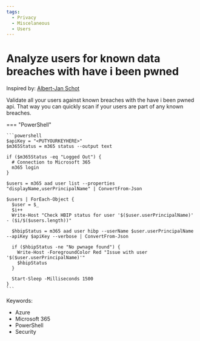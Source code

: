 ```yaml
---
tags:  
  - Privacy
  - Miscelaneous
  - Users
---
```


# Analyze users for known data breaches with have i been pwned

Inspired by: [Albert-Jan Schot](https://www.cloudappie.nl/cli-microsoft-haveibeenpwned-status/)

Validate all your users against known breaches with the have i been pwned api. That way you can quickly scan if your users are part of any known breaches.

=== "PowerShell"

    ```powershell
    $apiKey = "<PUTYOURKEYHERE>"
    $m365Status = m365 status --output text

    if ($m365Status -eq "Logged Out") {
      # Connection to Microsoft 365
      m365 login
    }

    $users = m365 aad user list --properties "displayName,userPrincipalName" | ConvertFrom-Json

    $users | ForEach-Object {
      $user = $_
      $i++
      Write-Host "Check HBIP status for user '$($user.userPrincipalName)' - ($i/$($users.length))"

      $hbipStatus = m365 aad user hibp --userName $user.userPrincipalName --apiKey $apiKey --verbose | ConvertFrom-Json

      if ($hbipStatus -ne "No pwnage found") {
        Write-Host -ForegroundColor Red "Issue with user '$($user.userPrincipalName)'"
        $hbipStatus
      }

      Start-Sleep -Milliseconds 1500
    }
    ```

Keywords:

- Azure
- Microsoft 365
- PowerShell
- Security
